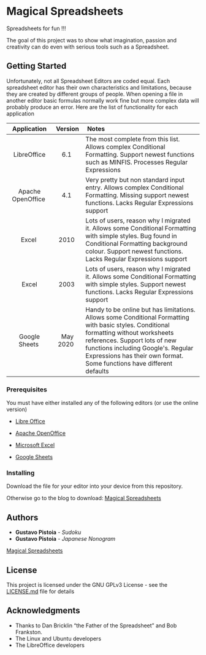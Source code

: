 # Magical Spreadsheets

Spreadsheets for fun !!! 

The goal of this project was to show what imagination, passion and creativity can do even with serious tools such as a Spreadsheet.

## Getting Started

Unfortunately, not all Spreadsheet Editors are coded equal. Each spreadsheet editor has their own characteristics and limitations, because they are created by different groups of people. When opening a file in another editor basic formulas normally work fine but more complex data will probably produce an error. Here are the list of functionality for each application

| Application | Version | Notes |
|:---:|:---:|:---|
| LibreOffice |6.1|The most complete from this list. Allows complex Conditional Formatting. Support newest functions such as MINFIS. Processes Regular Expressions|
| Apache OpenOffice|4.1|Very pretty but non standard input entry. Allows complex Conditional Formatting. Missing support newest functions. Lacks Regular Expressions support|
|Excel|2010|Lots of users, reason why I migrated it. Allows some Conditional Formatting with simple styles. Bug found in Conditional Formatting background colour. Support newest functions. Lacks Regular Expressions support |
| Excel|2003|Lots of users, reason why I migrated it. Allows some Conditional Formatting with simple styles. Support newest functions. Lacks Regular Expressions support|
| Google Sheets| May 2020  |Handy to be online but has limitations. Allows some Conditional Formatting with basic styles. Conditional formatting without worksheets references. Support lots of new functions including Google's. Regular Expressions has their own format. Some functions have different defaults|

### Prerequisites

You must have either installed any of the following editors (or use the online version)

* [Libre Office](http://www.libreoffice.org)

* [Apache OpenOffice](http://www.openoffice.org)

* [Microsoft Excel](http://en.wikipedia.org/wiki/Microsoft_Excel)

* [Google Sheets](http://www.google.com/sheets/about)

### Installing

Download the file for your editor into your device from this repository.

Otherwise go to the blog to download: [Magical Spreadsheets](http://magicalspreadsheets.blogspot.com)

## Authors

* **Gustavo Pistoia** - *Sudoku*
* **Gustavo Pistoia** - *Japanese Nonogram*

[Magical Spreadsheets](http://magicalspreadsheets.blogspot.com)

## License

This project is licensed under the GNU GPLv3 License - see the [LICENSE.md](LICENSE.md) file for details

## Acknowledgments

* Thanks to Dan Bricklin “the Father of the Spreadsheet” and Bob Frankston.
* The Linux and Ubuntu developers
* The LibreOffice developers

